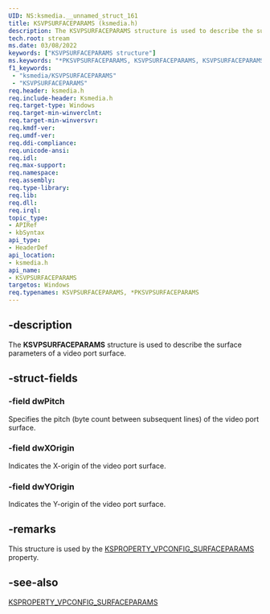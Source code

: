 ```yaml
---
UID: NS:ksmedia.__unnamed_struct_161
title: KSVPSURFACEPARAMS (ksmedia.h)
description: The KSVPSURFACEPARAMS structure is used to describe the surface parameters of a video port surface.
tech.root: stream
ms.date: 03/08/2022
keywords: ["KSVPSURFACEPARAMS structure"]
ms.keywords: "*PKSVPSURFACEPARAMS, KSVPSURFACEPARAMS, KSVPSURFACEPARAMS structure [Streaming Media Devices], PKSVPSURFACEPARAMS, PKSVPSURFACEPARAMS structure pointer [Streaming Media Devices], dvdref_676b0467-3a23-4aac-8f72-7fd53ef399dd.xml, ksmedia/KSVPSURFACEPARAMS, ksmedia/PKSVPSURFACEPARAMS, stream.ksvpsurfaceparams"
f1_keywords:
 - "ksmedia/KSVPSURFACEPARAMS"
 - "KSVPSURFACEPARAMS"
req.header: ksmedia.h
req.include-header: Ksmedia.h
req.target-type: Windows
req.target-min-winverclnt: 
req.target-min-winversvr: 
req.kmdf-ver: 
req.umdf-ver: 
req.ddi-compliance: 
req.unicode-ansi: 
req.idl: 
req.max-support: 
req.namespace: 
req.assembly: 
req.type-library: 
req.lib: 
req.dll: 
req.irql: 
topic_type:
- APIRef
- kbSyntax
api_type:
- HeaderDef
api_location:
- ksmedia.h
api_name:
- KSVPSURFACEPARAMS
targetos: Windows
req.typenames: KSVPSURFACEPARAMS, *PKSVPSURFACEPARAMS
---
```


## -description

The **KSVPSURFACEPARAMS** structure is used to describe the surface parameters of a video port surface.

## -struct-fields

### -field dwPitch

Specifies the pitch (byte count between subsequent lines) of the video port surface.

### -field dwXOrigin

Indicates the X-origin of the video port surface.

### -field dwYOrigin

Indicates the Y-origin of the video port surface.

## -remarks

This structure is used by the [KSPROPERTY_VPCONFIG_SURFACEPARAMS](/windows-hardware/drivers/stream/ksproperty-vpconfig-surfaceparams) property.

## -see-also

[KSPROPERTY_VPCONFIG_SURFACEPARAMS](/windows-hardware/drivers/stream/ksproperty-vpconfig-surfaceparams)
